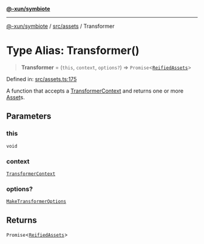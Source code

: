 [**@-xun/symbiote**](../../../README.md)

***

[@-xun/symbiote](../../../README.md) / [src/assets](../README.md) / Transformer

# Type Alias: Transformer()

> **Transformer** = (`this`, `context`, `options?`) => `Promise`\<[`ReifiedAssets`](ReifiedAssets.md)\>

Defined in: [src/assets.ts:175](https://github.com/Xunnamius/symbiote/blob/d690f89078e542b7ce30292e44cc1a492eab16bd/src/assets.ts#L175)

A function that accepts a [TransformerContext](TransformerContext.md) and returns one or more
[Asset](Asset.md)s.

## Parameters

### this

`void`

### context

[`TransformerContext`](TransformerContext.md)

### options?

[`MakeTransformerOptions`](MakeTransformerOptions.md)

## Returns

`Promise`\<[`ReifiedAssets`](ReifiedAssets.md)\>
